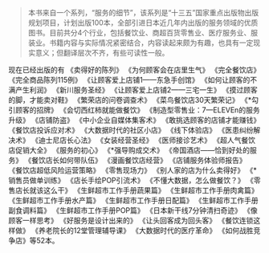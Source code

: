 > 本书来自一个系列，“服务的细节”，该系列是“十三五”国家重点出版物出版规划项目，计划出版100本，全部引进日本近几年内出版的服务领域的优质图书。目前共分4个行业，包括餐饮业、商超百货零售业、医疗服务业、服装业。书籍内容与实际情况紧密结合，内容读起来颇为有趣，也具有一定现实意义；但翻译层次不齐，有些可读性一般。

现在已经出版的有
《卖得好的陈列》
《为何顾客会在店里生气》
《完全餐饮店》
《完全商品陈列115例》
《让顾客爱上店铺1——东急手创馆》
《如何让顾客的不满产生利润》
《新川服务圣经》
《让顾客爱上店铺2——三宅一生》
《摸过顾客的脚，才能卖对鞋》
《繁荣店的问卷调查术》
《菜鸟餐饮店30天繁荣记》
《*勾引顾客的招牌》
《会切西红柿就能做餐饮》
《制造型零售业：7—ELEVEn的服务升级》
《店铺防盗》
《中小企业自媒体集客术》
《敢挑选顾客的店铺才能赚钱》
《餐饮店投诉应对术》
《大数据时代的社区小店》
《线下体验店》
《医患纠纷解决术》
《迪士尼店长心法》
《女装经营圣经》
《医师接诊艺术》
《超人气餐饮店促销大全》
《服务的初心》
《*强导购成交术》
《帝国酒店——恰到好处的服务》
《餐饮店长如何带队伍》
《漫画餐饮店经营》
《店铺服务体验师报告》
《餐饮店超低风险运营策略》
《零售现场力》
《别人家的店为什么卖得好》
《*销售员做单训练》
《店长手绘POP引流术》
《不懂大数据，怎么做餐饮？》
《零售店长就该这么干》
《生鲜超市工作手册蔬果篇》
《生鲜超市工作手册肉禽篇》
《生鲜超市工作手册水产篇》
《生鲜超市工作手册日配篇》
《生鲜超市工作手册副食调料篇》
《生鲜超市工作手册POP篇》
《日本新干线7分钟清扫奇迹》
《像顾客一样思考》
《好服务是设计出来的》
《让头回客成为回头客》
《餐饮连锁这样做》
《养老院长的12堂管理辅导课》
《大数据时代的医疗革命》
《如何战胜竞争店》等52本。